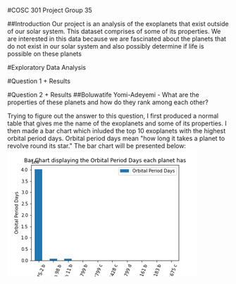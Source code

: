 #COSC 301 Project Group 35

##Introduction
Our project is an analysis of the exoplanets that exist outside of our solar system. This dataset comprises of some of its properties. We are interested in this data because we are fascinated about the planets that do not exist in our solar system and also possibly determine if life is possible on these planets

#Exploratory Data Analysis



#Question 1 + Results



#Question 2 + Results
##Boluwatife Yomi-Adeyemi - What are the properties of these planets and how do they rank among each other?

Trying to figure out the answer to this question, I first produced a normal table that gives me the name of the exoplanets and some of its properties. I then made a bar chart which inluded the top 10 exoplanets with the highest orbital period days. Orbital period days mean "how long it takes a planet to revolve round its star." The bar chart will be presented below:
![Chart showing top 10 planets with highest orbital period days](images/bolu1.png "Bar chart 1")
